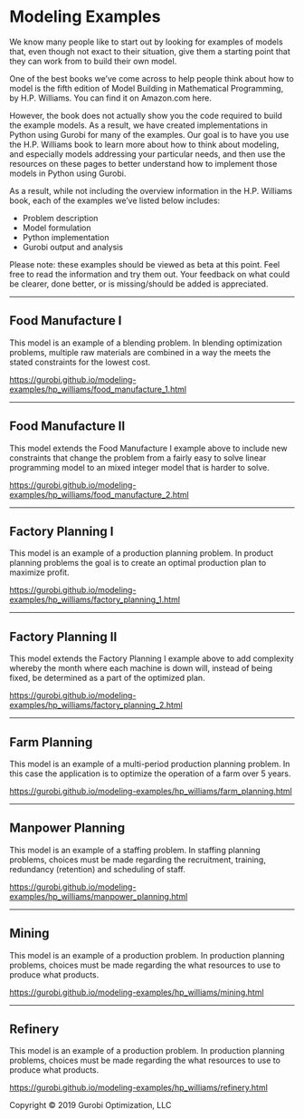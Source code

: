 # Modeling Examples

We know many people like to start out by looking for examples of models that, even though not exact to their situation, give them a starting point that they can work from to build their own model.

One of the best books we’ve come across to help people think about how to model is the fifth edition of Model Building in Mathematical Programming, by H.P. Williams. You can find it on Amazon.com here.

However, the book does not actually show you the code required to build the example models. As a result, we have created implementations in Python using Gurobi for many of the examples. Our goal is to have you use the H.P. Williams book to learn more about how to think about modeling, and especially models addressing your particular needs, and then use the resources on these pages to better understand how to implement those models in Python using Gurobi.

As a result, while not including the overview information in the H.P. Williams book, each of the examples we’ve listed below includes:

- Problem description
- Model formulation
- Python implementation
- Gurobi output and analysis

Please note: these examples should be viewed as beta at this point. Feel free to read the information and try them out. Your feedback on what could be clearer, done better, or is missing/should be added is appreciated.

---
## Food Manufacture I
This model is an example of a blending problem. In blending optimization problems, multiple raw materials are combined in a way the meets the stated constraints for the lowest cost.

https://gurobi.github.io/modeling-examples/hp_williams/food_manufacture_1.html

---
## Food Manufacture II
This model extends the Food Manufacture I example above to include new constraints that change the problem from a fairly easy to solve linear programming model to an mixed integer model that is harder to solve.

https://gurobi.github.io/modeling-examples/hp_williams/food_manufacture_2.html

---
## Factory Planning I
This model is an example of a production planning problem. In product planning problems the goal is to create an optimal production plan to maximize profit.

https://gurobi.github.io/modeling-examples/hp_williams/factory_planning_1.html

---
## Factory Planning II
This model extends the Factory Planning I example above to add complexity whereby the month where each machine is down will, instead of being fixed, be determined as a part of the optimized plan.

https://gurobi.github.io/modeling-examples/hp_williams/factory_planning_2.html

---
## Farm Planning
This model is an example of a multi-period production planning problem. In this case the application is to optimize the operation of a farm over 5 years.

https://gurobi.github.io/modeling-examples/hp_williams/farm_planning.html

---
## Manpower Planning
This model is an example of a staffing problem. In staffing planning problems, choices must be made regarding the recruitment, training, redundancy (retention) and scheduling of staff.

https://gurobi.github.io/modeling-examples/hp_williams/manpower_planning.html

---
## Mining
This model is an example of a production problem. In production planning problems, choices must be made regarding the what resources to use to produce what products.

https://gurobi.github.io/modeling-examples/hp_williams/mining.html

---
## Refinery
This model is an example of a production problem. In production planning problems, choices must be made regarding the what resources to use to produce what products.

https://gurobi.github.io/modeling-examples/hp_williams/refinery.html


Copyright © 2019 Gurobi Optimization, LLC
